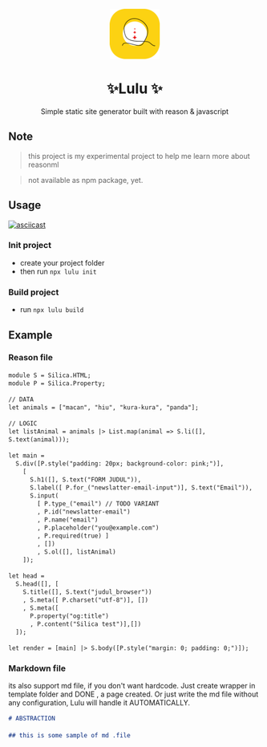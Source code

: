 <p align="center">
  <img height="100" src="./lulu.png" />
</p>

<h1 align="center">✨Lulu ✨</h1>

<p align="center">
Simple static site generator built with reason & javascript
</p>

## Note
> this project is my experimental project to help me learn more about reasonml

> not available as npm package, yet.

## Usage

[![asciicast](https://asciinema.org/a/tYim0pYnrZ15vDNwuBE0ISQ9q.svg)](https://asciinema.org/a/tYim0pYnrZ15vDNwuBE0ISQ9q)

### Init project

- create your project folder
- then run `npx lulu init`

### Build project

- run `npx lulu build`

## Example

### Reason file

```reason
module S = Silica.HTML;
module P = Silica.Property;

// DATA
let animals = ["macan", "hiu", "kura-kura", "panda"];

// LOGIC
let listAnimal = animals |> List.map(animal => S.li([], S.text(animal)));

let main =
  S.div([P.style("padding: 20px; background-color: pink;")],
    [
      S.h1([], S.text("FORM JUDUL")),
      S.label([ P.for_("newslatter-email-input")], S.text("Email")),
      S.input(
        [ P.type_("email") // TODO VARIANT
        , P.id("newslatter-email")
        , P.name("email")
        , P.placeholder("you@example.com")
        , P.required(true) ]
        , [])
        , S.ol([], listAnimal)
    ]);

let head =
  S.head([], [
    S.title([], S.text("judul_browser"))
    , S.meta([ P.charset("utf-8")], [])
    , S.meta([
      P.property("og:title")
      , P.content("Silica test")],[])
  ]);

let render = [main] |> S.body([P.style("margin: 0; padding: 0;")]);
```

### Markdown file

its also support md file, if you don't want hardcode. Just create wrapper in template folder and DONE , a page created. Or just write the md file without any configuration, Lulu will handle it AUTOMATICALLY.

```markdown
# ABSTRACTION

## this is some sample of md .file
```
